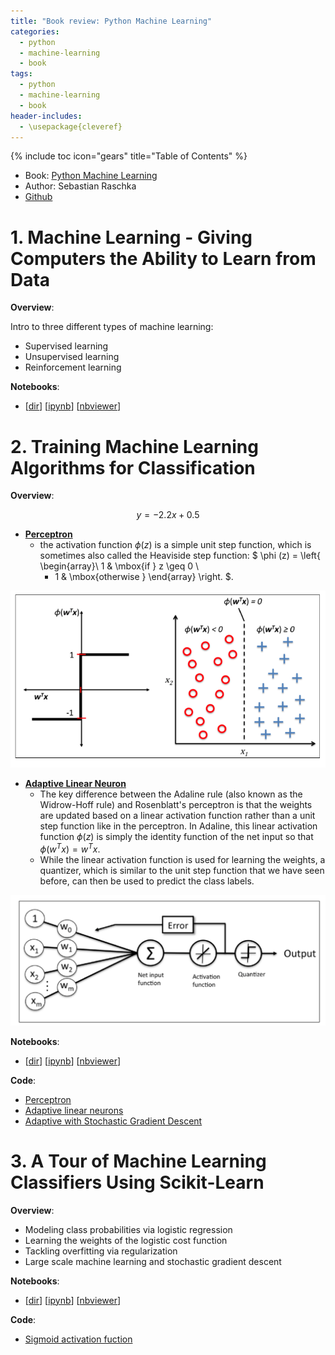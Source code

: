 ```yaml
---
title: "Book review: Python Machine Learning"
categories:
  - python
  - machine-learning
  - book
tags:
  - python
  - machine-learning
  - book
header-includes:
  - \usepackage{cleveref}
---
```


{% include toc icon="gears" title="Table of Contents" %}

- Book: [Python Machine Learning](https://www.amazon.com/Python-Machine-Learning-Sebastian-Raschka/dp/1783555130)
- Author: Sebastian Raschka
- [Github](https://github.com/rasbt/python-machine-learning-book)

# 1. Machine Learning - Giving Computers the Ability to Learn from Data

__Overview__:

Intro to three different types of machine learning:
- Supervised learning
- Unsupervised learning
- Reinforcement learning

__Notebooks__:

- [[dir](https://github.com/rasbt/python-machine-learning-book/tree/master/code/ch01)] [[ipynb](https://github.com/rasbt/python-machine-learning-book/tree/master/code/ch01/ch01.ipynb)] [[nbviewer](http://nbviewer.ipython.org/github/rasbt/python-machine-learning-book/blob/master/code/ch01/ch01.ipynb)]

# 2. Training Machine Learning Algorithms for Classification

__Overview__:

$$
y = -2.2x + 0.5
$$

- __[Perceptron](https://en.wikipedia.org/wiki/Perceptron)__    
    - the activation function $\phi (z)$ is a simple unit step function, which is sometimes also called the Heaviside step function: $
\phi (z) =
\left\{
    \begin{array}\\
        1 & \mbox{if } z \geq 0 \\
        - 1 & \mbox{otherwise }
    \end{array}
\right.
$.

<div class='post image'>
  <img src='/post_images/2016-10-22-books-review-python-machine-learning/Screen Shot 2016-10-22 at 9.50.14 PM.png'>
</div>

- __[Adaptive Linear Neuron](https://en.wikipedia.org/wiki/ADALINE)__
    - The key difference between the Adaline rule (also known as the Widrow-Hoff rule) and Rosenblatt's perceptron is that the weights are updated based on a linear activation function rather than a unit step function like in the perceptron. In Adaline, this linear activation function $\phi (z)$ is simply the identity function of the net input so that $\phi(w^Tx)= w^Tx$.
    - While the linear activation function is used for learning the weights, a quantizer, which is similar to the unit step function that we have seen before, can then be used to predict the class labels.

<div class='post image'>
  <img src='/post_images/2016-10-22-books-review-python-machine-learning/Screen Shot 2016-10-22 at 9.54.42 PM.png'>
</div>

__Notebooks__:

- [[dir](https://github.com/rasbt/python-machine-learning-book/tree/master/code/ch02)] [[ipynb](https://github.com/rasbt/python-machine-learning-book/tree/master/code/ch02/ch02.ipynb)] [[nbviewer](http://nbviewer.ipython.org/github/rasbt/python-machine-learning-book/blob/master/code/ch02/ch02.ipynb)]

__Code__:

- [Perceptron](https://github.com/tuanavu/machine-learning-ipython-notebooks/blob/master/books/python-machine-learning-book/code/ch01/perceptron.py)
- [Adaptive linear neurons](https://github.com/tuanavu/machine-learning-ipython-notebooks/blob/master/books/python-machine-learning-book/code/ch01/adaptive_linear_neuron.py)
- [Adaptive with Stochastic Gradient Descent](https://github.com/tuanavu/machine-learning-ipython-notebooks/blob/master/books/python-machine-learning-book/code/ch01/adaptive_online_learning.py)

# 3. A Tour of Machine Learning Classifiers Using Scikit-Learn

__Overview__:

- Modeling class probabilities via logistic regression
- Learning the weights of the logistic cost function
- Tackling overfitting via regularization
- Large scale machine learning and stochastic gradient descent

__Notebooks__:

- [[dir](https://github.com/rasbt/python-machine-learning-book/tree/master/code/ch03)] [[ipynb](https://github.com/rasbt/python-machine-learning-book/tree/master/code/ch03/ch03.ipynb)] [[nbviewer](http://nbviewer.ipython.org/github/rasbt/python-machine-learning-book/blob/master/code/ch03/ch03.ipynb)]

__Code__:

- [Sigmoid activation fuction](https://github.com/tuanavu/machine-learning-ipython-notebooks/blob/master/books/python-machine-learning-book/code/ch02/sigmoid.py)
